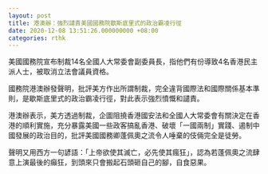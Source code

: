 ```yaml
---
layout: post
title: 港澳辦：強烈譴責美國國務院歇斯底里式的政治霸凌行徑
date: 2020-12-08 13:51:26.000000000 +08:00
categories: rthk
---
```


美國國務院宣布制裁14名全國人大常委會副委員長，指他們有份導致4名香港民主派人士，被取消立法會議員資格。

國務院港澳辦發聲明，批評美方作出所謂制裁，完全違背國際法和國際關係基本準則，是歇斯底里式的政治霸凌行徑，對此表示強烈憤慨和譴責。

港澳辦表示，美方透過制裁，企圖阻撓香港國安法和全國人大常委會有關決定在香港的順利實施，充分暴露美國一些政客搞亂香港、破壞「一國兩制」實踐、遏制中國發展的政治目的，批評美國國務卿蓬佩奧之流令人唾棄的伎倆完全是徒勞。

聲明又用西方一句諺語：「上帝欲使其滅亡，必先使其瘋狂」，認為若蓬佩奧之流肆意上演最後的癲狂，到頭來只會搬起石頭砸自己的腳，自食惡果。
